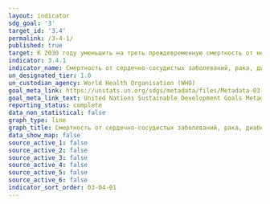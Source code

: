 ```yaml
---
layout: indicator
sdg_goal: '3'
target_id: '3.4'
permalink: /3-4-1/
published: true
target: К 2030 году уменьшить на треть преждевременную смертность от неинфекционных заболеваний посредством профилактики и лечения и поддержания психического здоровья и благополучия
indicator: 3.4.1
indicator_name: Смертность от сердечно-сосудистых заболеваний, рака, диабета, хронических респираторных заболеваний
un_designated_tier: 1.0
un_custodian_agency: World Health Organisation (WHO)
goal_meta_link: https://unstats.un.org/sdgs/metadata/files/Metadata-03-04-01.pdf
goal_meta_link_text: United Nations Sustainable Development Goals Metadata (PDF 72.6 KB)
reporting_status: complete
data_non_statistical: false
graph_type: line
graph_title: Смертность от сердечно-сосудистых заболеваний, рака, диабета, хронических респираторных заболеваний
data_show_map: false
source_active_1: false
source_active_2: false
source_active_3: false
source_active_4: false
source_active_5: false
source_active_6: false
indicator_sort_order: 03-04-01
---
```

